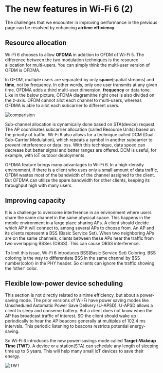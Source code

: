 # The new features in Wi-Fi 6 (2)

The challenges that we encounter in improving performance in the previous page can be resolved by enhancing **airtime efficiency**.

## Resource allocation
Wi-Fi 6 chooses to allow **OFDMA** in addition to OFDM of Wi-Fi 5. The difference between the two modulation techniques is the resource allocation for multi-users. You can simply think the multi-user version of OFDM is OFDMA.

In OFDM, multiple users are separated by only **space**(spatial streams) and **time**, not by frequency. In other words, only one user transmits at any given time. OFDMA adds a third multi-user dimension, **frequency** or data tone. Like in the below picture, OFDMA diagram(the right one) is also divided on the z-axis. OFDM cannot allot each channel to multi-users, whereas OFDMA is able to allot each subcarrier to different users.

![comparision](assets/images/3-1-OFDMA.png)

Sub-channel allocation is dynamically done based on STA(device) request. The AP coordinates subcarrier allocation (called Resource Units) based on the priority of traffic. Wi-Fi 6 also allows for a technique called DCM (Dual Sub-Carrier Modulation), which repeats a symbol in another subcarrier to prevent interference or data loss. With this technique, data speed can decrease but better signal and better ranges are offered. DCM is useful, for example, with IoT outdoor deployments.

OFDMA feature brings many advantages to Wi-Fi 6. In a high-density environment, if there is a client who uses only a small amount of data traffic, OFDM wastes most of the bandwidth of the channel assigned to the client. But OFDMA can utilize the spare bandwidth for other clients, keeping its throughput high with many users.


## Improving capacity
It is a challenge to overcome interference in an environment where users share the same channel in the same physical space. This happens in the mobile environment in a large place sharing APs. A client should decide which AP it will connect to, among several APs to choose from. An AP and its clients represent a BSS (Basic Service Set). When two neighboring APs are on the same channels, clients between these APs hear the traffic from two overlapping BSSes (OBSS). This can cause OBSS interference.

To limit this issue, Wi-Fi 6 introduces BSS(Basic Service Set) Coloring. BSS coloring is the way to differentiate BSS in the same channel by BSS number(color) in the PHY header. So clients can ignore the traffic showing the ‘other’ color.


## Flexible low-power device scheduling
This section is not directly related to airtime efficiency, but about a power-saving mode. The prior versions of Wi-Fi have power saving modes like Unscheduled Automatic Power Save Delivery (U-APSD). U-APSD allows a client to sleep and conserve battery. But a client does not know when the AP has broadcast traffic of interest. SO the client should wake up periodically to hear the AP beacons generally at multiples of 102.4 ms intervals. This periodic listening to beacons restricts potential energy-saving.

So Wi-Fi 6 introduces the new power-savings mode called **Target-Wakeup Time (TWT)**. A device or a station(STA) can schedule any length of sleeping time up to 5 years. This will help many small IoT devices to save their energy.

![TWT](assets/images/3-3-TWT.png)
